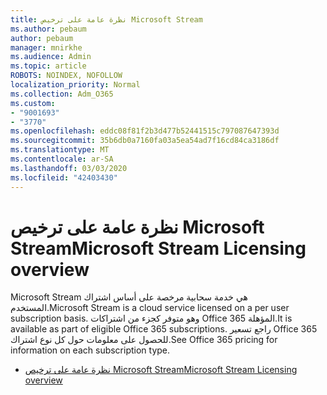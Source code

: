 ```yaml
---
title: نظرة عامة على ترخيص Microsoft Stream
ms.author: pebaum
author: pebaum
manager: mnirkhe
ms.audience: Admin
ms.topic: article
ROBOTS: NOINDEX, NOFOLLOW
localization_priority: Normal
ms.collection: Adm_O365
ms.custom:
- "9001693"
- "3770"
ms.openlocfilehash: eddc08f81f2b3d477b52441515c797087647393d
ms.sourcegitcommit: 35b6db0a7160fa03a5ea54ad7f16cd84ca3186df
ms.translationtype: MT
ms.contentlocale: ar-SA
ms.lasthandoff: 03/03/2020
ms.locfileid: "42403430"
---
```

# <a name="microsoft-stream-licensing-overview"></a><span data-ttu-id="046f0-102">نظرة عامة على ترخيص Microsoft Stream</span><span class="sxs-lookup"><span data-stu-id="046f0-102">Microsoft Stream Licensing overview</span></span>

<span data-ttu-id="046f0-103">Microsoft Stream هي خدمة سحابية مرخصة على أساس اشتراك المستخدم.</span><span class="sxs-lookup"><span data-stu-id="046f0-103">Microsoft Stream is a cloud service licensed on a per user subscription basis.</span></span> <span data-ttu-id="046f0-104">وهو متوفر كجزء من اشتراكات Office 365 المؤهلة.</span><span class="sxs-lookup"><span data-stu-id="046f0-104">It is available as part of eligible Office 365 subscriptions.</span></span> <span data-ttu-id="046f0-105">راجع تسعير Office 365 للحصول على معلومات حول كل نوع اشتراك.</span><span class="sxs-lookup"><span data-stu-id="046f0-105">See Office 365 pricing for information on each subscription type.</span></span>

- [<span data-ttu-id="046f0-106">نظرة عامة على ترخيص Microsoft Stream</span><span class="sxs-lookup"><span data-stu-id="046f0-106">Microsoft Stream Licensing overview</span></span>](https://docs.microsoft.com/en-us/stream/license-overview)